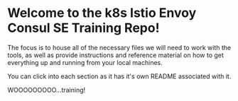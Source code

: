 # Welcome to the k8s Istio Envoy Consul SE Training Repo!
The focus is to house all of the necessary files we will need to work with the tools, as well as provide instructions and reference material on how to get everything up and running from your local machines.

You can click into each section as it has it's own README associated with it.

WOOOOOOOOO...training!
